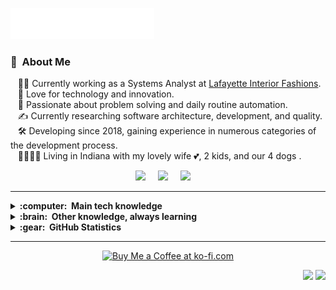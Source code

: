 <img src="images/readme_header.svg"></img>

### :space_invader: &nbsp;About Me

&nbsp;&nbsp;&nbsp;👨‍💻&nbsp;Currently working as a Systems Analyst at [Lafayette Interior Fashions](https://www.lafvb.com/). \
&nbsp;&nbsp;&nbsp;🌱&nbsp;Love for technology and innovation.\
&nbsp;&nbsp;&nbsp;💓&nbsp;Passionate about problem solving and daily routine automation.\
&nbsp;&nbsp;&nbsp;✍️&nbsp;Currently researching software architecture, development, and quality.\
&nbsp;&nbsp;&nbsp;🛠️&nbsp;Developing since 2018, gaining experience in numerous categories of the development process.\
&nbsp;&nbsp;&nbsp;👨‍👨‍👧‍👧&nbsp;Living in Indiana with my lovely wife :two_hearts:, 2 kids, and our 4 dogs .

<p align="center">
  <a href="mailto:william.holt90@outlook.com?subject=Hello%20William%20Holt"><img src="https://img.shields.io/badge/Outlook-%230364B8?style=for-the-badge&logo=gmail&logoColor=white" /></a>&nbsp;&nbsp;&nbsp;&nbsp;
  <a href="https://discord.com/channels/@me/499426339321937954"><img src="https://img.shields.io/badge/Discord-%235865F2?style=for-the-badge&logo=discord&logoColor=white" /></a>&nbsp;&nbsp;&nbsp;&nbsp;
  <a href="https://www.linkedin.com/in/william-holt23/"><img src="https://img.shields.io/badge/linkedin-%230077B5.svg?&style=for-the-badge&logo=linkedin&logoColor=white" /></a>&nbsp;&nbsp;&nbsp;&nbsp;
</p>

<hr/>

<details>
  <summary><b>:computer: &nbsp;Main tech knowledge</b></summary>
  <br/>

![Windows](https://img.shields.io/badge/Windows-%230078D4?style=flat&logo=windows&logoColor=black)&nbsp;
![Linux](https://img.shields.io/badge/Linux-%23F4BC00?style=flat&logo=linux&logoColor=black)&nbsp;\
![Visual Studio](https://img.shields.io/badge/Visual%20Studio-%23AE7FE2?style=flat&logo=visualstudio&logoColor=black)&nbsp;
![Visual Studio Code](https://img.shields.io/badge/Visual%20Studio%20Code-%230085D0?style=flat&logo=vscode&logoColor=black)&nbsp;\
![C#](https://img.shields.io/badge/C%23-%239179E4?style=flat&logo=csharp&logoColor=black)&nbsp;
![Golang](https://img.shields.io/badge/Golang-%2329BEB0?style=flat&logo=go&logoColor=white)
![TypeScript](https://img.shields.io/badge/TYPESCRIPT-%23007ACC.svg?&style=flat&logo=typescript&logoColor=white)&nbsp;\
![.NET](https://img.shields.io/badge/.NET-%23512bd4?style=flat&logo=dotnet&logoColor=white)&nbsp;\
![Blazor](https://img.shields.io/badge/Blazor-%23512bd4?style=flat&logo=blazor&logoColor=white)&nbsp;
![React](https://img.shields.io/badge/React-%230081A3?style=flat&logo=react&logoColor=white)&nbsp;\
![AWS](https://img.shields.io/badge/Amazon%20Web%20Services-%23FF9900?style=flat&logo=amazonwebservices&logoColor=black)&nbsp;
![Azure](https://img.shields.io/badge/Microsoft%20Azure-%23104581?style=flat&logo=azure&logoColor=black)&nbsp;\
![MySQL](https://img.shields.io/badge/MySQL-%2300758F?style=flat&logo=mysql&logoColor=white)&nbsp;
![SQLite](https://img.shields.io/badge/SQLITE-003B57.svg?&style=flat&logo=sqlite&logoColor=white)&nbsp;\
![Bash](https://img.shields.io/badge/Bash-%23293137?style=flat&logo=gnubash&logoColor=white)&nbsp;
![Powershell](https://img.shields.io/badge/Power%20Shell-%23012456?style=flat&logo=powershell&logoColor=white)&nbsp;\
![Git](https://img.shields.io/badge/Git-%23F1502F?style=flat&logo=git&logoColor=white)&nbsp;\
![Docker](https://img.shields.io/badge/Docker-%231D63ED?style=flat&logo=docker&logoColor=white)&nbsp;\
![REST API](https://img.shields.io/badge/REST-02569B.svg?&style=flat&logo=rest&logoColor=white)&nbsp;
![GRAPHQL](https://img.shields.io/badge/GRAPHQL-E10098.svg?&style=flat&logo=graphql&logoColor=white)&nbsp;\
![Clean Architecture](https://img.shields.io/badge/CLEAN%20ARCHITECTURE-6DB33F.svg?&style=flat&logoColor=white)&nbsp;
![MVC Architecture](https://img.shields.io/badge/MVC-888888.svg?&style=flat&logoColor=white)&nbsp;
![MVVM Architecture](https://img.shields.io/badge/MVVM-888888.svg?&style=flat&logoColor=white)&nbsp;\
![DDD](https://img.shields.io/badge/DOMAIN%20DD-02569B.svg?&style=flat&logo=ddd&logoColor=white)&nbsp;
![TDD](https://img.shields.io/badge/TEST%20DD-E34F26.svg?&style=flat&logo=tdd&logoColor=white)&nbsp;
![PMBOK](https://img.shields.io/badge/PMBOK-DD0031.svg?&style=flat&logo=ddd&logoColor=white)&nbsp;
![SCRUM](https://img.shields.io/badge/SCRUM-6DB33F.svg?&style=flat&logo=ddd&logoColor=white)&nbsp;

</details>

<details>
  <summary><b>:brain: &nbsp;Other knowledge, always learning</b></summary>
  <br/>

![Kali Linux](https://img.shields.io/badge/Kali%20Linux-%23143162?style=flat&logo=kalilinux&logoColor=white)&nbsp;
![Ubuntu](https://img.shields.io/badge/Ubuntu-%23E95420?style=flat&logo=ubuntu&logoColor=white)&nbsp;\
![Python](https://img.shields.io/badge/PYTHON-3776AB.svg?&style=flat&logo=python&logoColor=white)&nbsp;
![PHP](https://img.shields.io/badge/PHP-777BB4.svg?&style=flat&logo=php&logoColor=white)&nbsp;\
![HTML5](https://img.shields.io/badge/HTML5-E34F26.svg?&style=flat&logo=html5&logoColor=white)&nbsp;
![CSS3](https://img.shields.io/badge/CSS3-%231572B6.svg?&style=flat&logo=css3&logoColor=white)&nbsp;
![SASS](https://img.shields.io/badge/SASS-CC6699.svg?&style=flat&logo=sass&logoColor=white)&nbsp;
![NodeJS](https://img.shields.io/badge/NODEJS-339933.svg?&style=flat&logo=node.js&logoColor=white)&nbsp;
![JQuery](https://img.shields.io/badge/JQUERY-0769AD.svg?&style=flat&logo=jquery&logoColor=white)&nbsp;\
![MongoDB](https://img.shields.io/badge/MONGODB-47A248.svg?&style=flat&logo=mongodb&logoColor=white)&nbsp;
![Oracle](https://img.shields.io/badge/ORACLE-F80000.svg?&style=flat&logo=oracle&logoColor=white)&nbsp;
![Redis](https://img.shields.io/badge/REDIS-DC382D.svg?&style=flat&logo=redis&logoColor=white)&nbsp;\
![Nginx](https://img.shields.io/badge/NGINX-269539.svg?&style=flat&logo=nginx&logoColor=white)&nbsp;
![gRPC](https://img.shields.io/badge/GRPC-4285F4.svg?&style=flat&logo=google&logoColor=white)&nbsp;
![GithubActions](https://img.shields.io/badge/GITHUB%20ACTIONS-2088FF.svg?&style=flat&logo=github-actions&logoColor=white)&nbsp;\
![Onion Architecture](https://img.shields.io/badge/ONION%20ARCHITECTURE-A81C7D.svg?&style=flat&logoColor=white)&nbsp;
![BDD](https://img.shields.io/badge/BEHAVIOR%20DD-4479A1.svg?&style=flat&logo=bdd&logoColor=white)&nbsp;\
![Kubernetes](https://img.shields.io/badge/KUBERNETES-326CE5.svg?&style=flat&logo=kubernetes&logoColor=white)&nbsp;\
![Adobe Photoshop](https://img.shields.io/badge/PHOTOSHOP-31A8FF.svg?&style=flat&logo=adobe-photoshop&logoColor=white)&nbsp;
![Adobe Illustrator](https://img.shields.io/badge/ILLUSTRATOR-FFAE1A.svg?&style=flat&logo=adobe-illustrator&logoColor=black)&nbsp;

</details>

<details>
  <summary><b>:gear: &nbsp;GitHub Statistics</b></summary>
  <br/>
    <p align="center">
        <img height="137px" src="https://github-readme-streak-stats.herokuapp.com?user=ALCHElVlY&theme=gotham&hide_border=true" />
    </p>
    <p align="center">
        <img height="137px" src="https://github-readme-stats.vercel.app/api?username=ALCHElVlY&hide_title=true&hide_border=true&show_icons=true&include_all_commits=true&count_private=true&line_height=21&theme=gotham" /> <img height="137px" src="https://github-readme-stats.vercel.app/api/top-langs/?username=ALCHElVlY&hide=html&hide_title=true&hide_border=true&layout=compact&langs_count=8&theme=gotham" />
    </p>
</details>

<hr/>

<p align="center">
 <a href="https://ko-fi.com/will2code_">
   <img src="https://ko-fi.com/img/githubbutton_sm.svg" alt="Buy Me a Coffee at ko-fi.com" data-canonical-src="https://ko-fi.com/img/githubbutton_sm.svg" style="max-width: 100%;">
 </a>
</p>

<p align="right">
<img src="https://komarev.com/ghpvc/?username=ALCHElVlY&style=plastic&label=Views"><img>
<img src="https://badges.pufler.dev/visits/ALCHElVlY/ALCHElVlY?color=black&logo=github" />
</p>
